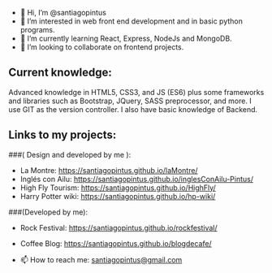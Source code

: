 - 👋 Hi, I’m @santiagopintus
- 👀 I’m interested in web front end development and in basic python programs.
- 🌱 I’m currently learning React, Express, NodeJs and MongoDB.
- 💞️ I’m looking to collaborate on frontend projects.

## Current knowledge:
Advanced knowledge in HTML5, CSS3, and JS (ES6) plus some frameworks and libraries such as Bootstrap, JQuery, SASS preprocessor, and more. I use GIT as the version controller. I also have basic knowledge of Backend.

## Links to my projects:
###( Design and developed by me ):
- La Montre: https://santiagopintus.github.io/laMontre/
- Inglés con Ailu: https://santiagopintus.github.io/inglesConAilu-Pintus/
- High Fly Tourism: https://santiagopintus.github.io/HighFly/
- Harry Potter wiki: https://santiagopintus.github.io/hp-wiki/

###(Developed by me):
- Rock Festival: https://santiagopintus.github.io/rockfestival/
- Coffee Blog: https://santiagopintus.github.io/blogdecafe/

- 📫 How to reach me: santiagopintus@gmail.com
